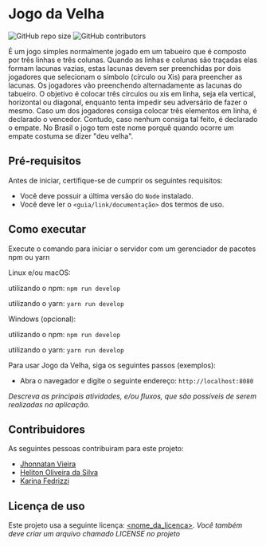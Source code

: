 # Jogo da Velha

<!--- Exemplos de badges. Acesse https://shields.io para outras opções. Você pode querer incluir informações de dependencias, build, testes, licença, etc. --->
![GitHub repo size](https://img.shields.io/github/repo-size/K-fedrizzi/Jogo-da-Velha)
![GitHub contributors](https://img.shields.io/github/contributors/K-fedrizzi/Jogo-da-Velha)

É um jogo simples normalmente jogado em um tabueiro que é composto por três linhas e três colunas. 
Quando as linhas e colunas são traçadas elas formam lacunas vazias, estas lacunas devem ser preenchidas por dois jogadores que selecionam o símbolo (círculo ou Xis) para preencher as lacunas. 
Os jogadores vão preenchendo alternadamente as lacunas do tabueiro. O objetivo é colocar três círculos ou xis em linha, seja ela vertical, horizontal ou diagonal, enquanto tenta impedir seu adversário de fazer o mesmo.
Caso um dos jogadores consiga colocar três elementos em linha, é declarado o vencedor. Contudo, caso nenhum consiga tal feito, é declarado o empate. No Brasil o jogo tem este nome porquê quando ocorre um empate costuma se dizer "deu velha".

## Pré-requisitos

Antes de iniciar, certifique-se de cumprir os seguintes requisitos:

* Você deve possuir a última versão do `Node` instalado.
* Você deve ler o `<guia/link/documentação>` dos termos de uso.


## Como executar

Execute o comando para iniciar o servidor com um gerenciador de pacotes npm ou yarn

Linux e/ou macOS:

  utilizando o npm: `npm run develop`

  utilizando o yarn: `yarn run develop`

Windows (opcional):

  utilizando o npm: `npm run develop`

  utilizando o yarn: `yarn run develop`

Para usar Jogo da Velha, siga os seguintes passos (exemplos):


* Abra o navegador e digite o seguinte endereço: `http://localhost:8080`

*Descreva as principais atividades, e/ou fluxos, que são possíveis de serem realizadas na aplicação.*


## Contribuidores

As seguintes pessoas contribuiram para este projeto:

* [Jhonnatan Vieira](https://github.com/MrGr4v3s)
* [Heliton Oliveira da Silva](https://github.com/HelitonUFMS)
* [Karina Fedrizzi](https://github.com/K-fedrizzi)

## Licença de uso

<!--- Se não tiver certeza de qual, verifique este site: https://choosealicense.com/--->
Este projeto usa a seguinte licença: [<nome_da_licenca>](<link>).
*Você também deve criar um arquivo chamado LICENSE no projeto*
